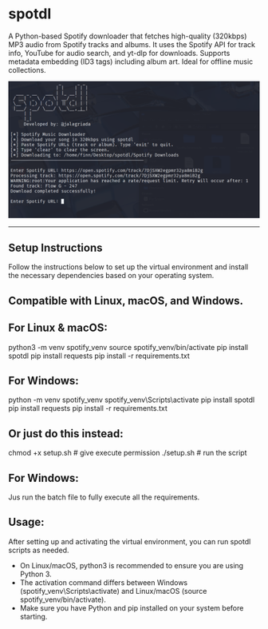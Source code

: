 # spotdl

A Python-based Spotify downloader that fetches high-quality (320kbps) MP3 audio from Spotify tracks and albums. It uses the Spotify API for track info, YouTube for audio search, and yt-dlp for downloads. Supports metadata embedding (ID3 tags) including album art. Ideal for offline music collections.

![Project Screenshot](img.png)

---

## Setup Instructions

Follow the instructions below to set up the virtual environment and install the necessary dependencies based on your operating system.

## Compatible with **Linux**, **macOS**, and **Windows**.

## For Linux & macOS:
python3 -m venv spotify_venv
source spotify_venv/bin/activate
pip install spotdl
pip install requests
pip install -r requirements.txt

## For Windows: 
python -m venv spotify_venv
spotify_venv\Scripts\activate
pip install spotdl
pip install requests
pip install -r requirements.txt

## Or just do this instead:
chmod +x setup.sh   # give execute permission
./setup.sh          # run the script

## For Windows:
Jus run the batch file to fully execute all the requirements.

## Usage:
After setting up and activating the virtual environment, you can run spotdl scripts as needed.
- On Linux/macOS, python3 is recommended to ensure you are using Python 3.
- The activation command differs between Windows (spotify_venv\Scripts\activate) and Linux/macOS (source spotify_venv/bin/activate).
- Make sure you have Python and pip installed on your system before starting.

